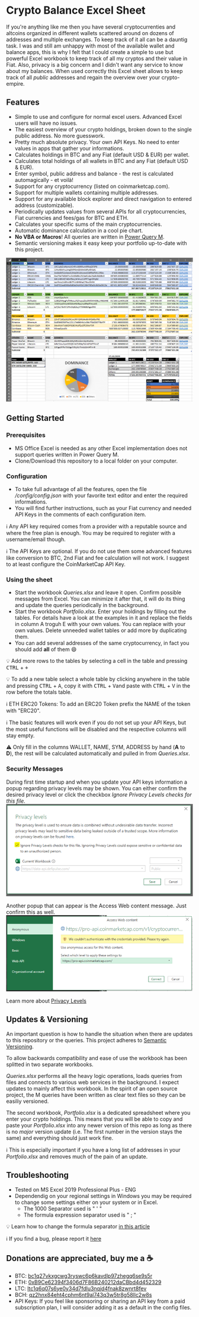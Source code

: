 # Crypto Balance Excel Sheet

If you're anything like me then you have several cryptocurrenties and altcoins organized in different wallets scattered around on dozens of addresses and multiple exchanges. To keep track of it all can be a dauntig task. I was and still am unhappy with most of the available wallet and balance apps, this is why I felt that I could create a simple to use but powerful Excel workbook to keep track of all my cryptos and their value in Fiat. Also, privacy is a big concern and I didn't want any service to know about my balances. When used correctly this Excel sheet allows to keep track of all *public* addresses and regain the overview over your crypto-empire.

## Features

- Simple to use and configure for normal excel users. Advanced Excel users will have no issues.
- The easiest overview of your crypto holdings, broken down to the single public address. No more guesswork.
- Pretty much absolute privacy. Your own API Keys. No need to enter values in apps that gather your informations.
- Calculates holdings in BTC and any Fiat (default USD & EUR) per wallet.
- Calculates total holdings of all wallets in BTC and any Fiat (default USD & EUR).
- Enter symbol, public address and balance - the rest is calculated automagically - et voilà!
- Support for any cryptocurrency (listed on coinmarketcap.com).
- Support for multiple wallets containing multiple addresses.
- Support for any available block explorer and direct navigation to entered address (customizable).
- Periodically updates values from several APIs for all cryptocurrencies, Fiat currencies and fees/gas for BTC and ETH.
- Calculates your specific sums of the main cryptocurrencies.
- Automatic dominance calculation in a cool pie chart.
- **No VBA or Macros**! All queries are written in [Power Query M](https://docs.microsoft.com/en-us/powerquery-m/).
- Semantic versioning makes it easy keep your portfolio up-to-date with this project.

![Crypto Balance Excel Sheet Example](/images/crypto-balance-excel-sheet-example.png)

## Getting Started

### Prerequisites

- MS Office Excel is needed as any other Excel implementation does not support queries written in Power Query M.
- Clone/Download this repository to a local folder on your computer.

### Configuration

- To take full advantage of all the features, open the file */config/config.json* with your favorite text editor and enter the required informations.
- You will find further instructions, such as your Fiat currency and needed API Keys in the comments of each configuration item.

:information_source: Any API key required comes from a provider with a reputable source and where the free plan is enough. You may be required to register with a username/email though.

:information_source: The API Keys are optional. If you do not use them some advanced features like conversion to BTC, 2nd Fiat and fee calculation will not work. I suggest to at least configure the CoinMarketCap API Key.

### Using the sheet

- Start the workbook *Queries.xlsx* and leave it open. Confirm possible messages from Excel. You can minimize it after that, it will do its thing and update the queries periodically in the background.
- Start the workbook *Portfolio.xlsx*. Enter your holdings by filling out the tables. For details have a look at the examples in it and replace the fields in column A troguh E with your own values. You can replace with your own values. Delete unneeded wallet tables or add more by duplicating them.
- You can add several addresses of the same cryptocurrency, in fact you should add **all** of them :smile:

:bulb: Add more rows to the tables by selecting a cell in the table and pressing <kbd>CTRL</kbd> + <kbd>+</kbd>

:bulb: To add a new table select a whole table by clicking anywhere in the table and pressing <kbd>CTRL</kbd> + <kbd>A</kbd>, copy it with <kbd>CTRL</kbd> + <kbd>V</kbd>and paste with <kbd>CTRL</kbd> + <kbd>V</kbd> in the row before the totals table.

:information_source: ETH ERC20 Tokens: To add an ERC20 Token prefix the NAME of the token with "ERC20".

:information_source: The basic features will work even if you do not set up your API Keys, but the most useful functions will be disabled and the respective columns will stay empty.

:warning: Only fill in the columns WALLET, NAME, SYM, ADDRESS by hand (**A** to **D**), the rest will be calculated automatically and pulled in from *Queries.xlsx*.

### Security Messages

During first time startup and when you update your API keys information a popup regarding privacy levels may be shown. You can either confirm the desired privacy level or click the checkbox *Ignore Privacy Levels checks for this file.*
![Privacy Levels checks message](/images/ignore-privacy-levels-check.png)

Another popup that can appear is the Access Web content message. Just confirm this as well.
![Access WEb content message](/images/access-web-content-check.png)

Learn more about [Privacy Levels](https://support.microsoft.com/en-us/office/privacy-levels-power-query-cc3ede4d-359e-4b28-bc72-9bee7900b540)

## Updates & Versioning

An important question is how to handle the situation when there are updates to this repository or the queries.
This project adheres to [Semantic Versioning](https://semver.org/spec/v2.0.0.html).

To allow backwards compatibility and ease of use the workbook has been splitted in two separate workbooks.

*Queries.xlsx* performs all the heavy logic operations, loads queries from files and connects to various web services in the background. I expect updates to mainly affect this workbook. In the spirit of an open source project, the M queries have been written as clear text files so they can be easiliy versioned.

The second workbook, *Portfolio.xlsx* is a dedicated spreadsheet where you enter your crypto holdings. This means that you will be able to copy and paste your *Portfolio.xlsx* into any newer version of this repo as long as there is no *major* version update (i.e. The first number in the version stays the same) and everything should just work fine.

:information_source: This is especially important if you have a long list of addresses in your *Portfolio.xlsx* and removes much of the pain of an update.

## Troubleshooting

- Tested on MS Excel 2019 Professional Plus - ENG
- Dependendig on your regional settings in Windows you may be required to change some settings either on your system or in Excel.
  - The 1000 Separator used is " ' "
  - The formula expression separator used is " ; "

:bulb: Learn how to change the formula separator [in this article](https://www.excel-exercise.com/comma-or-semicolon-in-excel-formula/)

:information_source: If you find a bug, please report it [here](https://github.com/KarmCraft/crypto-balance-excel-sheet/issues)

## Donations are appreciated, buy me a :coffee:

- BTC: [bc1q27vkxgcwg3ryswc6p6kavdlp97zhegq6se9s5r](https://blockchair.com/bitcoin/address/bc1q27vkxgcwg3ryswc6p6kavdlp97zhegq6se9s5r)
- ETH: [0xB9Ce62394f3406d7F86B240212daCBbd4d452329](https://etherscan.io/address/0xB9Ce62394f3406d7F86B240212daCBbd4d452329)
- LTC: [ltc1q6q07s6ye0y34d7fdlu3nqjd4fnak8zwnrt8fev](https://chainz.cryptoid.info/ltc/address.dws?MK1HBhXE7AEmf9oLjWWuLCUPP7sgn5Pq9d.htm)
- BCH: [qz2hnx84eht4cphm6nt9al743q3w5tr8g58llc2w8s](https://blockchair.com/bitcoin-cash/address/3Ax4XaV7o8dDFtGBCWpfQuDfCttXerfiJR)
- API Keys: If you feel like sponsoring or sharing an API key from a paid subscription plan, I will consider adding it as a default in the config files.
